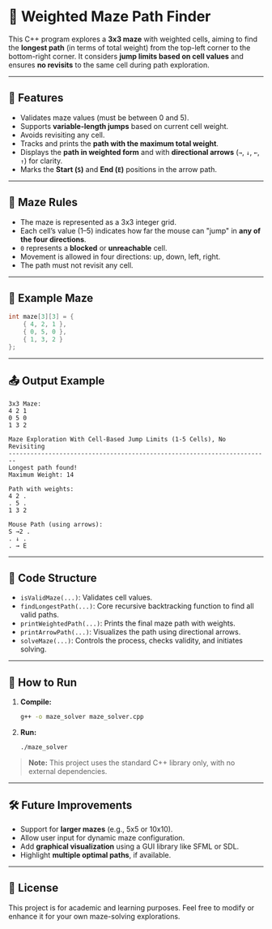 
# 🧭 Weighted Maze Path Finder

This C++ program explores a **3x3 maze** with weighted cells, aiming to find the **longest path** (in terms of total weight) from the top-left corner to the bottom-right corner. It considers **jump limits based on cell values** and ensures **no revisits** to the same cell during path exploration.

---

## 📌 Features

- Validates maze values (must be between 0 and 5).
- Supports **variable-length jumps** based on current cell weight.
- Avoids revisiting any cell.
- Tracks and prints the **path with the maximum total weight**.
- Displays the **path in weighted form** and with **directional arrows** (`→`, `↓`, `←`, `↑`) for clarity.
- Marks the **Start (`S`)** and **End (`E`)** positions in the arrow path.

---

## 📐 Maze Rules

- The maze is represented as a 3x3 integer grid.
- Each cell’s value (1–5) indicates how far the mouse can "jump" in **any of the four directions**.
- `0` represents a **blocked** or **unreachable** cell.
- Movement is allowed in four directions: up, down, left, right.
- The path must not revisit any cell.

---

## 🔁 Example Maze

```cpp
int maze[3][3] = {
    { 4, 2, 1 },
    { 0, 5, 0 },
    { 1, 3, 2 }
};
```

---

## 📤 Output Example

```
3x3 Maze:
4 2 1
0 5 0
1 3 2

Maze Exploration With Cell-Based Jump Limits (1-5 Cells), No Revisiting
------------------------------------------------------------------------
Longest path found!
Maximum Weight: 14

Path with weights:
4 2 . 
. 5 . 
1 3 2 

Mouse Path (using arrows):
S →2 . 
. ↓ . 
. → E 
```

---

## 🧱 Code Structure

- `isValidMaze(...)`: Validates cell values.
- `findLongestPath(...)`: Core recursive backtracking function to find all valid paths.
- `printWeightedPath(...)`: Prints the final maze path with weights.
- `printArrowPath(...)`: Visualizes the path using directional arrows.
- `solveMaze(...)`: Controls the process, checks validity, and initiates solving.

---

## 🚀 How to Run

1. **Compile:**

   ```bash
   g++ -o maze_solver maze_solver.cpp
   ```

2. **Run:**

   ```bash
   ./maze_solver
   ```

> **Note:** This project uses the standard C++ library only, with no external dependencies.

---

## 🛠️ Future Improvements

- Support for **larger mazes** (e.g., 5x5 or 10x10).
- Allow user input for dynamic maze configuration.
- Add **graphical visualization** using a GUI library like SFML or SDL.
- Highlight **multiple optimal paths**, if available.

---

## 📄 License

This project is for academic and learning purposes. Feel free to modify or enhance it for your own maze-solving explorations.

